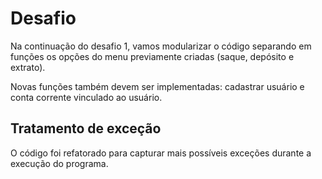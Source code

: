 # Desafio

Na continuação do desafio 1, vamos modularizar o código separando em funções os opções do menu previamente criadas (saque, depósito e extrato).

Novas funções também devem ser implementadas: cadastrar usuário e conta corrente vinculado ao usuário.

## Tratamento de exceção

O código foi refatorado para capturar mais possíveis exceções durante a execução do programa.

